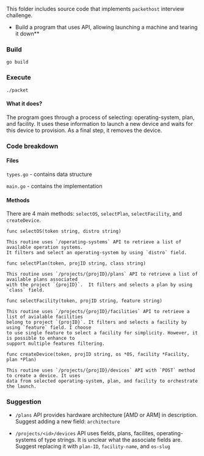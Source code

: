 
This folder includes source code that implements `packethost` interview challenge.
* Build a program that uses API, allowing launching a machine and tearing it down**

### Build

`go build`

### Execute

`./packet`

#### What it does?

The program goes through a process of selecting: operating-system, plan, and facility. It uses these
information to launch a new device and waits for this device to provision. As a final step, it removes
the device.

### Code breakdown

#### Files

`types.go` - contains data structure

`main.go` - contains the implementation


#### Methods

There are 4 main methods: `selectOS`, `selectPlan`, `selectFacility`, and `createDevice`.

`func selectOS(token string, distro string)`

    This routine uses `/operating-systems` API to retrieve a list of available operation systems. 
    It filters and select an operating-system by using `distro` field.
    
 `func selectPlan(token, projID string, class string)`
 
    This routine uses `/projects/{projID}/plans` API to retrieve a list of available plans associated 
    with the project `{projID}`.  It filters and selects a plan by using `class` field.
    
 `func selectFacility(token, projID string, feature string)`
 
    This routine uses `/projects/{projID}/facilities` API to retrieve a list of avialable facilities
    belong to project `{projID}`. It filters and selects a facility by using `feature` field. I choose
    to use single feature to select a facility for simplicity. However, it is possible to enhance to
    support multiple features filtering.
    
 `func createDevice(token, projID string, os *OS, facility *Facility, plan *Plan)`
 
    This routine uses `/projects/{projID}/devices` API with `POST` method to create a device. It uses
    data from selected operating-system, plan, and facility to orchestrate the launch.
    
### Suggestion

* `/plans` API provides hardware architecture [AMD or ARM]  in description.
  Suggest adding a new field: `architecture`
  
* `/projects/<id>/devices` API uses fields, plans, facilites, operating-systems of type strings.
  It is unclear what the associate fields are.
  Suggest replacing it with `plan-ID`, `facility-name`, and `os-slug`
